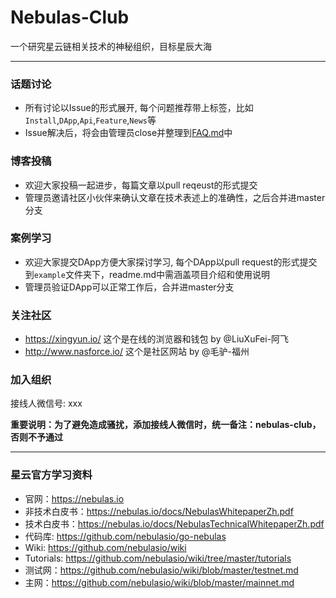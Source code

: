 # Nebulas-Club

一个研究星云链相关技术的神秘组织，目标星辰大海

---

### 话题讨论

* 所有讨论以Issue的形式展开, 每个问题推荐带上标签，比如`Install`,`DApp`,`Api`,`Feature`,`News`等
* Issue解决后，将会由管理员close并整理到[FAQ.md](FAQ.md)中

### 博客投稿

* 欢迎大家投稿一起进步，每篇文章以pull reqeust的形式提交
* 管理员邀请社区小伙伴来确认文章在技术表述上的准确性，之后合并进master分支

### 案例学习

* 欢迎大家提交DApp方便大家探讨学习, 每个DApp以pull request的形式提交到`example`文件夹下，readme.md中需涵盖项目介绍和使用说明
* 管理员验证DApp可以正常工作后，合并进master分支

### 关注社区
* https://xingyun.io/ 这个是在线的浏览器和钱包 by @LiuXuFei-阿飞 
* http://www.nasforce.io/ 这个是社区网站 by @毛驴-福州

### 加入组织

接线人微信号: xxx

**重要说明：为了避免造成骚扰，添加接线人微信时，统一备注：nebulas-club，否则不予通过**

---

### 星云官方学习资料
* 官网：https://nebulas.io
* 非技术白皮书：https://nebulas.io/docs/NebulasWhitepaperZh.pdf
* 技术白皮书：https://nebulas.io/docs/NebulasTechnicalWhitepaperZh.pdf
* 代码库: https://github.com/nebulasio/go-nebulas
* Wiki: https://github.com/nebulasio/wiki
* Tutorials: https://github.com/nebulasio/wiki/tree/master/tutorials
* 测试网：https://github.com/nebulasio/wiki/blob/master/testnet.md
* 主网：https://github.com/nebulasio/wiki/blob/master/mainnet.md
